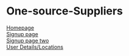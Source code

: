 # One-source-Suppliers

[Homepage](https://shusanto294.github.io/One-source-Suppliers/)  
[Signup page](https://shusanto294.github.io/One-source-Suppliers/)  
[Signup page two](https://shusanto294.github.io/One-source-Suppliers/signup-page-two.html)  
[User Details/Locations](https://shusanto294.github.io/One-source-Suppliers/user-details.html)  

